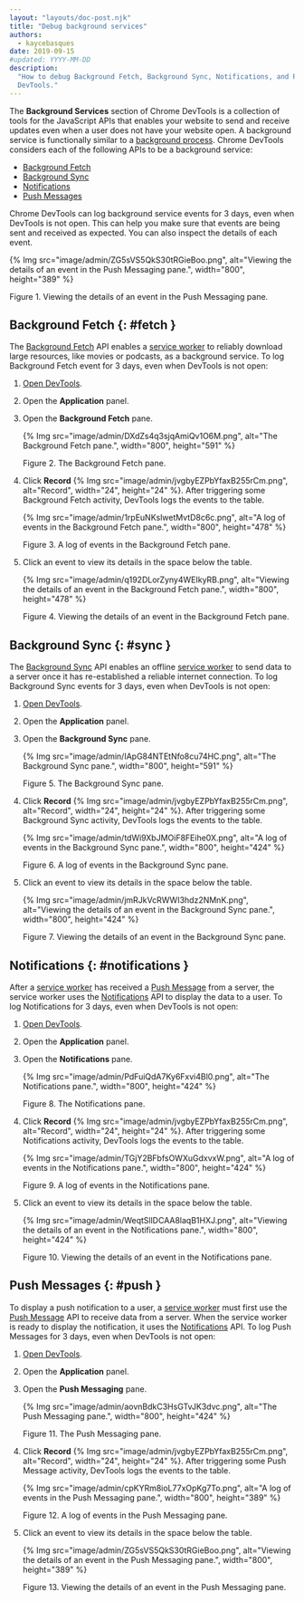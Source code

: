 ```yaml
---
layout: "layouts/doc-post.njk"
title: "Debug background services"
authors:
  - kaycebasques
date: 2019-09-15
#updated: YYYY-MM-DD
description:
  "How to debug Background Fetch, Background Sync, Notifications, and Push Messages with Chrome
  DevTools."
---
```


The **Background Services** section of Chrome DevTools is a collection of tools for the JavaScript
APIs that enables your website to send and receive updates even when a user does not have your
website open. A background service is functionally similar to a [background process][1]. Chrome
DevTools considers each of the following APIs to be a background service:

- [Background Fetch][2]
- [Background Sync][3]
- [Notifications][4]
- [Push Messages][5]

Chrome DevTools can log background service events for 3 days, even when DevTools is not open. This
can help you make sure that events are being sent and received as expected. You can also inspect the
details of each event.

{% Img src="image/admin/ZG5sVS5QkS30tRGieBoo.png", alt="Viewing the details of an event in the Push Messaging pane.", width="800", height="389" %}

Figure 1. Viewing the details of an event in the Push Messaging pane.

## Background Fetch {: #fetch }

The [Background Fetch][6] API enables a [service worker][7] to reliably download large resources,
like movies or podcasts, as a background service. To log Background Fetch event for 3 days, even
when DevTools is not open:

1.  [Open DevTools][8].
2.  Open the **Application** panel.
3.  Open the **Background Fetch** pane.

    {% Img src="image/admin/DXdZs4q3sjqAmiQv1O6M.png", alt="The Background Fetch pane.", width="800", height="591" %}

    Figure 2. The Background Fetch pane.

4.  Click **Record** {% Img src="image/admin/jvgbyEZPbYfaxB255rCm.png", alt="Record", width="24", height="24" %}. After
    triggering some Background Fetch activity, DevTools logs the events to the table.

    {% Img src="image/admin/1rpEuNKslwetMvtD8c6c.png", alt="A log of events in the Background Fetch pane.", width="800", height="478" %}

    Figure 3. A log of events in the Background Fetch pane.

5.  Click an event to view its details in the space below the table.

    {% Img src="image/admin/q192DLorZyny4WEIkyRB.png", alt="Viewing the details of an event in the Background Fetch pane.", width="800", height="478" %}

    Figure 4. Viewing the details of an event in the Background Fetch pane.

## Background Sync {: #sync }

The [Background Sync][9] API enables an offline [service worker][10] to send data to a server once
it has re-established a reliable internet connection. To log Background Sync events for 3 days, even
when DevTools is not open:

1.  [Open DevTools][11].
2.  Open the **Application** panel.
3.  Open the **Background Sync** pane.

    {% Img src="image/admin/IApG84NTEtNfo8cu74HC.png", alt="The Background Sync pane.", width="800", height="591" %}

    Figure 5. The Background Sync pane.

4.  Click **Record** {% Img src="image/admin/jvgbyEZPbYfaxB255rCm.png", alt="Record", width="24", height="24" %}. After
    triggering some Background Sync activity, DevTools logs the events to the table.

    {% Img src="image/admin/tdWi9XbJMOiF8FEihe0X.png", alt="A log of events in the Background Sync pane.", width="800", height="424" %}

    Figure 6. A log of events in the Background Sync pane.

5.  Click an event to view its details in the space below the table.

    {% Img src="image/admin/jmRJkVcRWWI3hdz2NMnK.png", alt="Viewing the details of an event in the Background Sync pane.", width="800", height="424" %}

    Figure 7. Viewing the details of an event in the Background Sync pane.

## Notifications {: #notifications }

After a [service worker][12] has received a [Push Message][13] from a server, the service worker
uses the [Notifications][14] API to display the data to a user. To log Notifications for 3 days,
even when DevTools is not open:

1.  [Open DevTools][15].
2.  Open the **Application** panel.
3.  Open the **Notifications** pane.

    {% Img src="image/admin/PdFuiQdA7Ky6Fxvi4Bl0.png", alt="The Notifications pane.", width="800", height="424" %}

    Figure 8. The Notifications pane.

4.  Click **Record** {% Img src="image/admin/jvgbyEZPbYfaxB255rCm.png", alt="Record", width="24", height="24" %}. After
    triggering some Notifications activity, DevTools logs the events to the table.

    {% Img src="image/admin/TGjY2BFbfsOWXuGdxvxW.png", alt="A log of events in the Notifications pane.", width="800", height="424" %}

    Figure 9. A log of events in the Notifications pane.

5.  Click an event to view its details in the space below the table.

    {% Img src="image/admin/WeqtSllDCAA8laqB1HXJ.png", alt="Viewing the details of an event in the Notifications pane.", width="800", height="424" %}

    Figure 10. Viewing the details of an event in the Notifications pane.

## Push Messages {: #push }

To display a push notification to a user, a [service worker][16] must first use the [Push
Message][17] API to receive data from a server. When the service worker is ready to display the
notification, it uses the [Notifications][18] API. To log Push Messages for 3 days, even when
DevTools is not open:

1.  [Open DevTools][19].
2.  Open the **Application** panel.
3.  Open the **Push Messaging** pane.

    {% Img src="image/admin/aovnBdkC3HsGTvJK3dvc.png", alt="The Push Messaging pane.", width="800", height="424" %}

    Figure 11. The Push Messaging pane.

4.  Click **Record** {% Img src="image/admin/jvgbyEZPbYfaxB255rCm.png", alt="Record", width="24", height="24" %}. After
    triggering some Push Message activity, DevTools logs the events to the table.

    {% Img src="image/admin/cpKYRm8ioL77xOpKg7To.png", alt="A log of events in the Push Messaging pane.", width="800", height="389" %}

    Figure 12. A log of events in the Push Messaging pane.

5.  Click an event to view its details in the space below the table.

    {% Img src="image/admin/ZG5sVS5QkS30tRGieBoo.png", alt="Viewing the details of an event in the Push Messaging pane.", width="800", height="389" %}

    Figure 13. Viewing the details of an event in the Push Messaging pane.

[1]: https://en.wikipedia.org/wiki/Background_process
[2]: #fetch
[3]: #sync
[4]: #notifications
[5]: #push
[6]: https://developers.google.com/web/updates/2018/12/background-fetch
[7]: https://web.dev/service-workers-cache-storage/
[8]: /docs/devtools/open
[9]: https://developers.google.com/web/updates/2015/12/background-sync
[10]: https://web.dev/service-workers-cache-storage/
[11]: /docs/devtools/open
[12]: https://web.dev/service-workers-cache-storage/
[13]: https://developer.mozilla.org/en-US/docs/Web/API/Push_API
[14]: https://developer.mozilla.org/en-US/docs/Web/API/Notifications_API
[15]: /docs/devtools/open
[16]: https://web.dev/service-workers-cache-storage/
[17]: https://developer.mozilla.org/en-US/docs/Web/API/Push_API
[18]: https://developer.mozilla.org/en-US/docs/Web/API/Notifications_API
[19]: /docs/devtools/open
